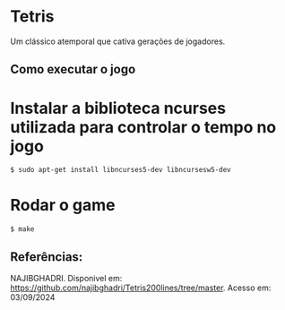 # Tetris 
Um clássico atemporal que cativa gerações de jogadores.

## Como executar o jogo

# Instalar a biblioteca ncurses utilizada para controlar o tempo no jogo
```
$ sudo apt-get install libncurses5-dev libncursesw5-dev
```

# Rodar o game
```
$ make
```

## Referências:
NAJIBGHADRI. Disponivel em: <https://github.com/najibghadri/Tetris200lines/tree/master>. Acesso em: 03/09/2024
